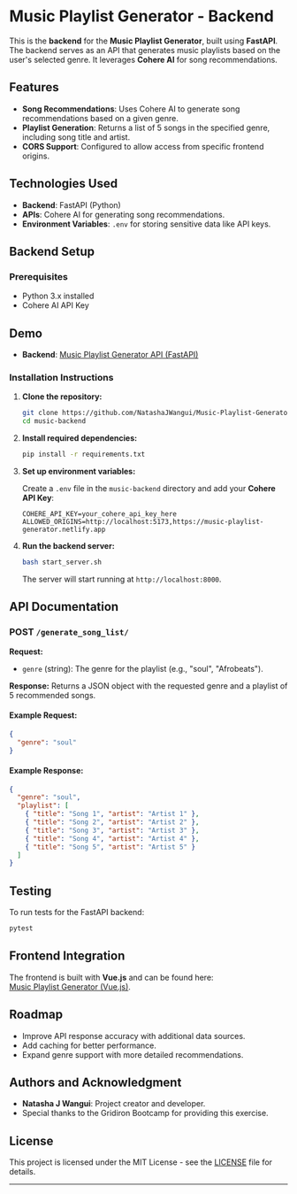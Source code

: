 # Music Playlist Generator - Backend

This is the **backend** for the **Music Playlist Generator**, built using **FastAPI**. The backend serves as an API that generates music playlists based on the user's selected genre. It leverages **Cohere AI** for song recommendations.

## Features

- **Song Recommendations**: Uses Cohere AI to generate song recommendations based on a given genre.
- **Playlist Generation**: Returns a list of 5 songs in the specified genre, including song title and artist.
- **CORS Support**: Configured to allow access from specific frontend origins.

## Technologies Used

- **Backend**: FastAPI (Python)
- **APIs**: Cohere AI for generating song recommendations.
- **Environment Variables**: `.env` for storing sensitive data like API keys.

## Backend Setup

### Prerequisites

- Python 3.x installed
- Cohere AI API Key

## Demo
- **Backend**: [Music Playlist Generator API (FastAPI)](https://music-playlist-generator-backend.onrender.com)

### Installation Instructions

1. **Clone the repository:**

    ```bash
    git clone https://github.com/NatashaJWangui/Music-Playlist-Generator-Backend.git
    cd music-backend
    ```

2. **Install required dependencies:**

    ```bash
    pip install -r requirements.txt
    ```

3. **Set up environment variables:**

   Create a `.env` file in the `music-backend` directory and add your **Cohere API Key**:

    ```env
    COHERE_API_KEY=your_cohere_api_key_here
    ALLOWED_ORIGINS=http://localhost:5173,https://music-playlist-generator.netlify.app
    ```

4. **Run the backend server:**

    ```bash
    bash start_server.sh
    ```

    The server will start running at `http://localhost:8000`.


## API Documentation

### POST `/generate_song_list/`

**Request:**
- `genre` (string): The genre for the playlist (e.g., "soul", "Afrobeats").

**Response:**
Returns a JSON object with the requested genre and a playlist of 5 recommended songs.

#### Example Request:

```json
{
  "genre": "soul"
}
```

#### Example Response:

```json
{
  "genre": "soul",
  "playlist": [
    { "title": "Song 1", "artist": "Artist 1" },
    { "title": "Song 2", "artist": "Artist 2" },
    { "title": "Song 3", "artist": "Artist 3" },
    { "title": "Song 4", "artist": "Artist 4" },
    { "title": "Song 5", "artist": "Artist 5" }
  ]
}
```

## Testing

To run tests for the FastAPI backend:

```bash
pytest
```

## Frontend Integration

The frontend is built with **Vue.js** and can be found here:  
[Music Playlist Generator (Vue.js)](https://github.com/NatashaJWangui/Music-Playlist-Generator.git).

## Roadmap

- Improve API response accuracy with additional data sources.
- Add caching for better performance.
- Expand genre support with more detailed recommendations.

## Authors and Acknowledgment

- **Natasha J Wangui**: Project creator and developer.
- Special thanks to the Gridiron Bootcamp for providing this exercise.

## License

This project is licensed under the MIT License - see the [LICENSE](LICENSE) file for details.

---
